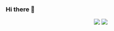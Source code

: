 ### Hi there 👋

<!--

Here are some ideas to get you started:

- 🔭 I’m currently working on ...
- 🌱 I’m currently learning ...
- 👯 I’m looking to collaborate on ...
- 🤔 I’m looking for help with ...
- 💬 Ask me about ...
- 📫 How to reach me: ...
- 😄 Pronouns: ...
- ⚡ Fun fact: ...
-->


<p align = "center">
  <img src = "https://github-readme-stats.vercel.app/api?username=SediRockStar&theme=tokyonight&line_height=20&count_private=true&hide_rank=false&show_icons=true">
  <img src = "https://github-readme-stats.vercel.app/api/top-langs/?username=SediRockStar&layout=compact&theme=tokyonight">
</p>

